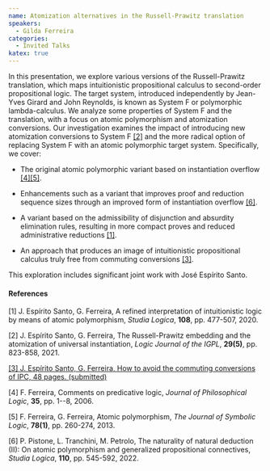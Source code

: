 ```yaml
---
name: Atomization alternatives in the Russell-Prawitz translation
speakers:
  - Gilda Ferreira
categories:
  - Invited Talks
katex: true
---
```


In this presentation, we explore various versions of the Russell-Prawitz
translation, which maps intuitionistic propositional calculus to
second-order propositional logic. The target system, introduced
independently by Jean-Yves Girard and John Reynolds, is known as System
F or polymorphic lambda-calculus. We analyze some properties of System F
and the translation, with a focus on atomic polymorphism and atomization
conversions. Our investigation examines the impact of introducing new
atomization conversions to System F [[2]](#JoseESpiritoSanto) and the more
radical option of replacing System F with an atomic polymorphic target
system. Specifically, we cover:

-   The original atomic polymorphic variant based on instantiation
    overflow [[4]](#Ferreira06)[[5]](#FerreiraFerreira12).

-   Enhancements such as a variant that improves proof and reduction
    sequence sizes through an improved form of instantiation overflow
    [[6]](#PistoneTranchiniPetrolo).

-   A variant based on the admissibility of disjunction and absurdity
    elimination rules, resulting in more compact proves and reduced
    administrative reductions [[1]](#JoseESpiritoSanto2019).

-   An approach that produces an image of intuitionistic propositional
    calculus truly free from commuting conversions
    [[3]](#JoseESpiritoSanto2024).

This exploration includes significant joint work with José Espírito
Santo.

#### References

<a name="JoseESpiritoSanto2019">[1] J. Espírito Santo, G. Ferreira, A refined
interpretation of intuitionistic logic by means of atomic polymorphism, *Studia
Logica*, **108**, pp. 477-507, 2020.</a>

<a name="JoseESpiritoSanto">[2] J. Espírito Santo, G. Ferreira, The
Russell-Prawitz embedding and the atomization of universal instantiation,
*Logic Journal of the IGPL*, **29(5)**, pp. 823-858, 2021.</a>

<a name="JoseESpiritoSanto2024" href="https://arxiv.org/pdf/2402.16171.pdf">[3]
J. Espírito Santo, G. Ferreira, How to avoid the commuting conversions of IPC,
48 pages. (submitted)</a>

<a name="Ferreira06">[4] F. Ferreira, Comments on predicative logic, *Journal
of Philosophical Logic*, **35**, pp. 1--8, 2006.</a>

<a name="FerreiraFerreira12">[5] F. Ferreira, G. Ferreira, Atomic polymorphism,
*The Journal of Symbolic Logic*, **78(1)**, pp. 260-274, 2013.</a>

<a name="PistoneTranchiniPetrolo">[6] P. Pistone, L. Tranchini, M. Petrolo, The
naturality of natural deduction (II): On atomic polymorphism and generalized
propositional connectives, *Studia Logica*, **110**, pp. 545-592, 2022.</a>

